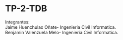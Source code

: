 # TP-2-TDB
Integrantes:<br>
Jaime Huenchulao Oñate- Ingenieria Civil Informatica.<br>
Benjamin Valenzuela Melo- Ingenieria Civil Informatica.
